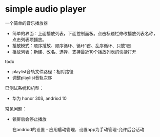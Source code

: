 # simple audio player

一个简单的音乐播放器
* 简单的界面：上面播放列表，下面控制面板。点击标题栏修改播放列表名称，点击列表项播放。
* 播放模式：顺序播放、顺序循环、循环1首、乱序循环、只放1首
* 播放列表：新建、改名、选择，支持最近10个播放列表的快捷打开

todo
* playlist音轨文件路径：相对路径
* 调整playlist音轨次序

已测试系统和机型：
* 华为 honor 30S, andriod 10

常见问题：
* 锁屏后会停止播放

    在andriod的设置 - 应用启动管理，设置app为手动管理-允许后台活动 

